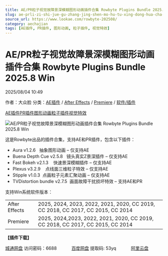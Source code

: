 ```yaml
---
title: AE/PR粒子视觉故障景深模糊图形动画插件合集 Rowbyte Plugins Bundle 2025.8 Win
slug: ae-prli-zi-shi-jue-gu-zhang-jing-shen-mo-hu-tu-xing-dong-hua-cha-jian-he-ji-rowbyte-plugins-bundle-2025-8-win
source_url: https://www.lookae.com/rowbyte-202508/
category: aechajian
tags: [AE插件, PR插件, 图形动画, 粒子插件, 视觉特效]
---
```

# AE/PR粒子视觉故障景深模糊图形动画插件合集 Rowbyte Plugins Bundle 2025.8 Win

2025/08/04 10:49

作者：大众脸
分类：[AE插件](https://www.lookae.com/after-effects/aechajian/) / [After Effects](https://www.lookae.com/after-effects/) / [Premiere](https://www.lookae.com/qitarjcj/premierezy/) / [软件/插件](https://www.lookae.com/qitarjcj/)

[AE插件](https://www.lookae.com/tag/ae%e6%8f%92%e4%bb%b6/)[PR插件](https://www.lookae.com/tag/pr%e6%8f%92%e4%bb%b6/)[图形动画](https://www.lookae.com/tag/%e5%9b%be%e5%bd%a2%e5%8a%a8%e7%94%bb/)[粒子插件](https://www.lookae.com/tag/%e7%b2%92%e5%ad%90%e6%8f%92%e4%bb%b6/)[视觉特效](https://www.lookae.com/tag/%e8%a7%86%e8%a7%89%e7%89%b9%e6%95%88/)

![AE/PR粒子视觉故障景深模糊图形动画插件合集 Rowbyte Plugins Bundle 2025.8 Win](https://www.lookae.com/wp-content/uploads/2025/08/Rowbyte-Plugins-Bundle-.jpg "AE/PR粒子视觉故障景深模糊图形动画插件合集 Rowbyte Plugins Bundle 2025.8 Win-LookAE.com")

这是Rowbyte出品的插件合集，支持AE和PR插件，包含以下插件：

* Aura v1.2.6   抽象图形动画 – 仅支持AE
* Buena Depth Cue v2.5.8   镜头真实Z景深插件 – 仅支持AE
* Fast Bokeh v2.1.3    快速景深模糊插件 – 仅支持AE
* Plexus v3.2.9    点线面三维粒子特效 – 仅支持AE
* Stipple v1.0.3  点画粒子元素汇聚动画 – 仅支持AE
* TVDistortion bundle v2.7.5  画面故障干扰损坏特效 – 支持AE和PR

支持Win系统软件版本：

|  |  |
| --- | --- |
| After Effects | 2025, 2024, 2023, 2022, 2021, 2020, CC 2019, CC 2018, CC 2017, CC 2015, CC 2014 |
| Premiere | 2025, 2024,2023, 2022, 2021, 2020, CC 2019, CC 2018, CC 2017, CC 2015, CC 2014 |

**【插件下载】**

[城通网盘](https://url70.ctfile.com/f/2827370-8406789243-9862fe?p=4431) 访问密码：6688            [百度网盘](https://pan.baidu.com/s/1yUu2-9zOlsvl-QBd2uj5Rw?pwd=53yq) 提取码: 53yq            [阿里云盘](https://www.alipan.com/s/CcfEfSvaejL)
